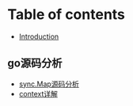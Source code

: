 # Table of contents

* [Introduction](README.md)

## go源码分析

* [sync.Map源码分析](go-yuan-ma-fen-xi/sync.map-yuan-ma-fen-xi.md)
* [context详解](go-yuan-ma-fen-xi/context-xiang-jie.md)

